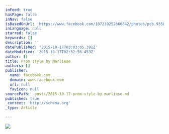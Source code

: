 ```yaml
---
inFeed: true
hasPage: false
inNav: false
isBasedOnUrl: 'https://www.facebook.com/107239252660842/photos/pcb.935825479802211/935825373135555/?type=3&theater'
inLanguage: null
starred: false
keywords: []
description: ''
datePublished: '2015-10-17T03:03:05.391Z'
dateModified: '2015-10-17T02:52:56.453Z'
author: []
title: Prom style by Marliese
authors: []
publisher:
  name: facebook.com
  domain: www.facebook.com
  url: null
  favicon: null
sourcePath: _posts/2015-10-17-prom-style-by-marliese.md
published: true
_context: 'http://schema.org'
_type: Article

---
```

![](https://scontent-lax3-1.xx.fbcdn.net/hphotos-xpf1/v/t1.0-9/11029939_935825373135555_4017015101432957756_n.jpg?oh=24d6e8ec592b2c87e766b79b520b2c6b&oe=5697F10F)